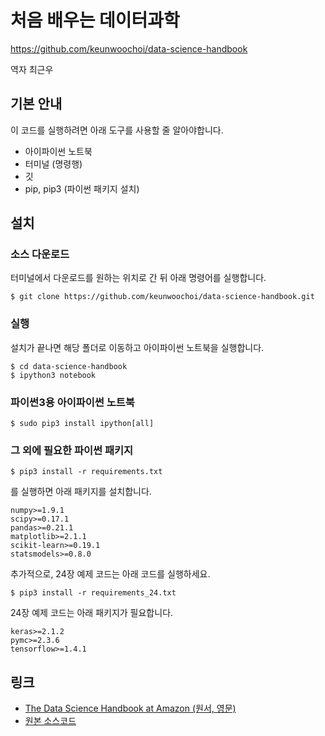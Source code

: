 # 처음 배우는 데이터과학


https://github.com/keunwoochoi/data-science-handbook

역자 최근우

## 기본 안내

이 코드를 실행하려면 아래 도구를 사용할 줄 알아야합니다. 
 - 아이파이썬 노트북
 - 터미널 (명령행)
 - 깃
 - pip, pip3 (파이썬 패키지 설치)

## 설치

### 소스 다운로드
터미널에서 다운로드를 원하는 위치로 간 뒤 아래 명령어를 실행합니다.
```
$ git clone https://github.com/keunwoochoi/data-science-handbook.git
```
### 실행
설치가 끝나면 해당 폴더로 이동하고 아이파이썬 노트북을 실행합니다.
```
$ cd data-science-handbook
$ ipython3 notebook
```

### 파이썬3용 아이파이썬 노트북
```
$ sudo pip3 install ipython[all]
```
### 그 외에 필요한 파이썬 패키지
```
$ pip3 install -r requirements.txt
```
를 실행하면 아래 패키지를 설치합니다.
```
numpy>=1.9.1
scipy>=0.17.1
pandas>=0.21.1
matplotlib>=2.1.1
scikit-learn>=0.19.1
statsmodels>=0.8.0
```

추가적으로, 24장 예제 코드는 아래 코드를 실행하세요.
```
$ pip3 install -r requirements_24.txt
```
24장 예제 코드는 아래 패키지가 필요합니다.
```
keras>=2.1.2
pymc>=2.3.6
tensorflow>=1.4.1
```

## 링크
- [The Data Science Handbook at Amazon (원서, 영문)](https://www.amazon.com/Data-Science-Handbook-Field-Cady-ebook/dp/B01N9ZUWWS/ref=mt_kindle?_encoding=UTF8&me=)
- [원본 소스코드](https://github.com/field-cady/the_data_science_handbook)


